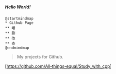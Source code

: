 ##### Hello World!


```plantuml
@startmindmap
* Github Page
** 增
** 删
** 改
** 查
@endmindmap
```


> My projects for Github.

[https://github.com/All-things-equal/Study_with_cpp]
